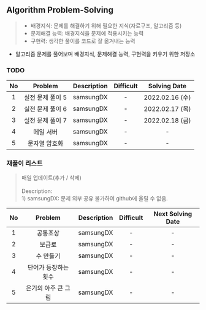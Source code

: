 ## Algorithm Problem-Solving
>- 배경지식: 문제를 해결하기 위해 필요한 지식(자료구조, 알고리즘 등)
>- 문제해결 능력: 배경지식을 문제에 적용시키는 능력
>- 구현력: 생각한 풀이를 코드로 잘 옮겨내는 능력

- 알고리즘 문제를 풀어보며 배경지식, 문제해결 능력, 구현력을 키우기 위한 저장소

### TODO
| No | Problem | Description | Difficult | Solving Date |
|:------:|:---------:|:---------:|:-----------:|:-----------:|
| 1 | 실전 문제 풀이 5 | samsungDX | - | 2022.02.16 (수) |
| 2 | 실전 문제 풀이 6 | samsungDX | - | 2022.02.17 (목) |
| 3 | 실전 문제 풀이 7 | samsungDX | - | 2022.02.18 (금) |
| 4 | 메일 서버 | samsungDX | - | - |
| 5 | 문자열 암호화 | samsungDX | - | - |

### 재풀이 리스트
>매일 업데이트(추가 / 삭제)
><br>
><br>Description: 
> <br>1) samsungDX: 문제 외부 공유 불가하여 github에 올릴 수 없음.

| No | Problem | Description | Difficult | Next Solving Date |
|:------:|:---------:|:---------:|:-----------:|:-----------:|
| 1 | 공통조상 | samsungDX | - | - |
| 2 | 보급로 | samsungDX | - | - |
| 3 | 수 만들기 | samsungDX | - | - |
| 4 | 단어가 등장하는 횟수 | samsungDX | - | - |
| 5 | 은기의 아주 큰 그림 | samsungDX | - | - |

